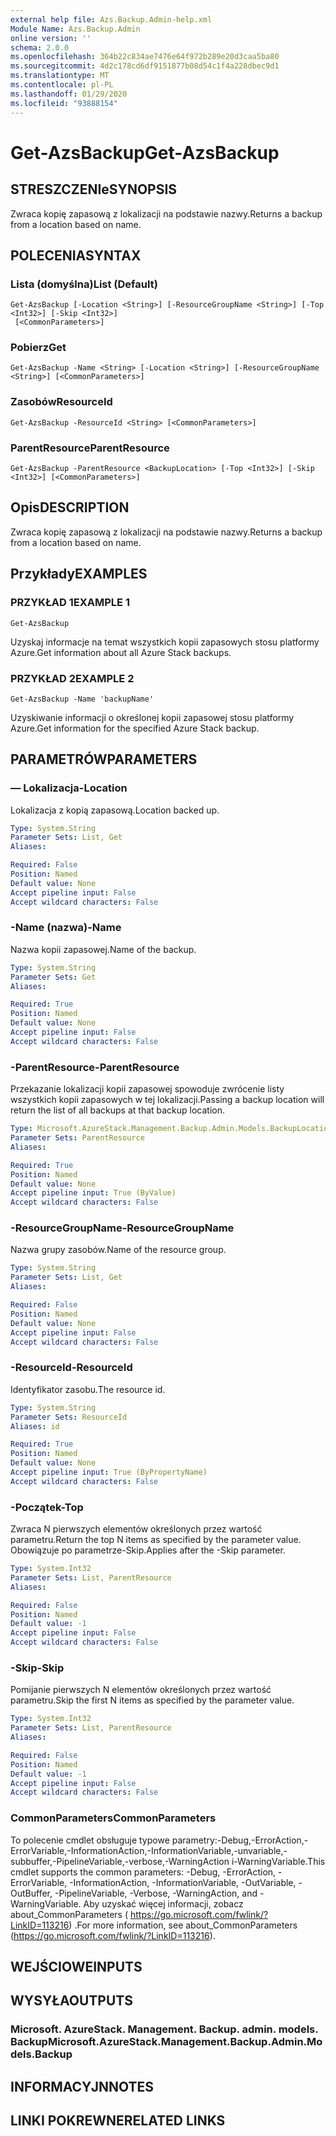 ```yaml
---
external help file: Azs.Backup.Admin-help.xml
Module Name: Azs.Backup.Admin
online version: ''
schema: 2.0.0
ms.openlocfilehash: 364b22c834ae7476e64f972b289e20d3caa5ba80
ms.sourcegitcommit: 4d2c178cd6df9151877b08d54c1f4a228dbec9d1
ms.translationtype: MT
ms.contentlocale: pl-PL
ms.lasthandoff: 01/29/2020
ms.locfileid: "93888154"
---
```

# <span data-ttu-id="1ed3d-101">Get-AzsBackup</span><span class="sxs-lookup"><span data-stu-id="1ed3d-101">Get-AzsBackup</span></span>

## <span data-ttu-id="1ed3d-102">STRESZCZENIe</span><span class="sxs-lookup"><span data-stu-id="1ed3d-102">SYNOPSIS</span></span>
<span data-ttu-id="1ed3d-103">Zwraca kopię zapasową z lokalizacji na podstawie nazwy.</span><span class="sxs-lookup"><span data-stu-id="1ed3d-103">Returns a backup from a location based on name.</span></span>

## <span data-ttu-id="1ed3d-104">POLECENIA</span><span class="sxs-lookup"><span data-stu-id="1ed3d-104">SYNTAX</span></span>

### <span data-ttu-id="1ed3d-105">Lista (domyślna)</span><span class="sxs-lookup"><span data-stu-id="1ed3d-105">List (Default)</span></span>
```
Get-AzsBackup [-Location <String>] [-ResourceGroupName <String>] [-Top <Int32>] [-Skip <Int32>]
 [<CommonParameters>]
```

### <span data-ttu-id="1ed3d-106">Pobierz</span><span class="sxs-lookup"><span data-stu-id="1ed3d-106">Get</span></span>
```
Get-AzsBackup -Name <String> [-Location <String>] [-ResourceGroupName <String>] [<CommonParameters>]
```

### <span data-ttu-id="1ed3d-107">Zasobów</span><span class="sxs-lookup"><span data-stu-id="1ed3d-107">ResourceId</span></span>
```
Get-AzsBackup -ResourceId <String> [<CommonParameters>]
```

### <span data-ttu-id="1ed3d-108">ParentResource</span><span class="sxs-lookup"><span data-stu-id="1ed3d-108">ParentResource</span></span>
```
Get-AzsBackup -ParentResource <BackupLocation> [-Top <Int32>] [-Skip <Int32>] [<CommonParameters>]
```

## <span data-ttu-id="1ed3d-109">Opis</span><span class="sxs-lookup"><span data-stu-id="1ed3d-109">DESCRIPTION</span></span>
<span data-ttu-id="1ed3d-110">Zwraca kopię zapasową z lokalizacji na podstawie nazwy.</span><span class="sxs-lookup"><span data-stu-id="1ed3d-110">Returns a backup from a location based on name.</span></span>

## <span data-ttu-id="1ed3d-111">Przykłady</span><span class="sxs-lookup"><span data-stu-id="1ed3d-111">EXAMPLES</span></span>

### <span data-ttu-id="1ed3d-112">PRZYKŁAD 1</span><span class="sxs-lookup"><span data-stu-id="1ed3d-112">EXAMPLE 1</span></span>
```
Get-AzsBackup
```

<span data-ttu-id="1ed3d-113">Uzyskaj informacje na temat wszystkich kopii zapasowych stosu platformy Azure.</span><span class="sxs-lookup"><span data-stu-id="1ed3d-113">Get information about all Azure Stack backups.</span></span>

### <span data-ttu-id="1ed3d-114">PRZYKŁAD 2</span><span class="sxs-lookup"><span data-stu-id="1ed3d-114">EXAMPLE 2</span></span>
```
Get-AzsBackup -Name 'backupName'
```

<span data-ttu-id="1ed3d-115">Uzyskiwanie informacji o określonej kopii zapasowej stosu platformy Azure.</span><span class="sxs-lookup"><span data-stu-id="1ed3d-115">Get information for the specified Azure Stack backup.</span></span>

## <span data-ttu-id="1ed3d-116">PARAMETRÓW</span><span class="sxs-lookup"><span data-stu-id="1ed3d-116">PARAMETERS</span></span>

### <span data-ttu-id="1ed3d-117">— Lokalizacja</span><span class="sxs-lookup"><span data-stu-id="1ed3d-117">-Location</span></span>
<span data-ttu-id="1ed3d-118">Lokalizacja z kopią zapasową.</span><span class="sxs-lookup"><span data-stu-id="1ed3d-118">Location backed up.</span></span>

```yaml
Type: System.String
Parameter Sets: List, Get
Aliases:

Required: False
Position: Named
Default value: None
Accept pipeline input: False
Accept wildcard characters: False
```

### <span data-ttu-id="1ed3d-119">-Name (nazwa)</span><span class="sxs-lookup"><span data-stu-id="1ed3d-119">-Name</span></span>
<span data-ttu-id="1ed3d-120">Nazwa kopii zapasowej.</span><span class="sxs-lookup"><span data-stu-id="1ed3d-120">Name of the backup.</span></span>

```yaml
Type: System.String
Parameter Sets: Get
Aliases:

Required: True
Position: Named
Default value: None
Accept pipeline input: False
Accept wildcard characters: False
```

### <span data-ttu-id="1ed3d-121">-ParentResource</span><span class="sxs-lookup"><span data-stu-id="1ed3d-121">-ParentResource</span></span>
<span data-ttu-id="1ed3d-122">Przekazanie lokalizacji kopii zapasowej spowoduje zwrócenie listy wszystkich kopii zapasowych w tej lokalizacji.</span><span class="sxs-lookup"><span data-stu-id="1ed3d-122">Passing a backup location will return the list of all backups at that backup location.</span></span>

```yaml
Type: Microsoft.AzureStack.Management.Backup.Admin.Models.BackupLocation
Parameter Sets: ParentResource
Aliases:

Required: True
Position: Named
Default value: None
Accept pipeline input: True (ByValue)
Accept wildcard characters: False
```

### <span data-ttu-id="1ed3d-123">-ResourceGroupName</span><span class="sxs-lookup"><span data-stu-id="1ed3d-123">-ResourceGroupName</span></span>
<span data-ttu-id="1ed3d-124">Nazwa grupy zasobów.</span><span class="sxs-lookup"><span data-stu-id="1ed3d-124">Name of the resource group.</span></span>

```yaml
Type: System.String
Parameter Sets: List, Get
Aliases:

Required: False
Position: Named
Default value: None
Accept pipeline input: False
Accept wildcard characters: False
```

### <span data-ttu-id="1ed3d-125">-ResourceId</span><span class="sxs-lookup"><span data-stu-id="1ed3d-125">-ResourceId</span></span>
<span data-ttu-id="1ed3d-126">Identyfikator zasobu.</span><span class="sxs-lookup"><span data-stu-id="1ed3d-126">The resource id.</span></span>

```yaml
Type: System.String
Parameter Sets: ResourceId
Aliases: id

Required: True
Position: Named
Default value: None
Accept pipeline input: True (ByPropertyName)
Accept wildcard characters: False
```

### <span data-ttu-id="1ed3d-127">-Początek</span><span class="sxs-lookup"><span data-stu-id="1ed3d-127">-Top</span></span>
<span data-ttu-id="1ed3d-128">Zwraca N pierwszych elementów określonych przez wartość parametru.</span><span class="sxs-lookup"><span data-stu-id="1ed3d-128">Return the top N items as specified by the parameter value.</span></span>
<span data-ttu-id="1ed3d-129">Obowiązuje po parametrze-Skip.</span><span class="sxs-lookup"><span data-stu-id="1ed3d-129">Applies after the -Skip parameter.</span></span>

```yaml
Type: System.Int32
Parameter Sets: List, ParentResource
Aliases:

Required: False
Position: Named
Default value: -1
Accept pipeline input: False
Accept wildcard characters: False
```

### <span data-ttu-id="1ed3d-130">-Skip</span><span class="sxs-lookup"><span data-stu-id="1ed3d-130">-Skip</span></span>
<span data-ttu-id="1ed3d-131">Pomijanie pierwszych N elementów określonych przez wartość parametru.</span><span class="sxs-lookup"><span data-stu-id="1ed3d-131">Skip the first N items as specified by the parameter value.</span></span>

```yaml
Type: System.Int32
Parameter Sets: List, ParentResource
Aliases:

Required: False
Position: Named
Default value: -1
Accept pipeline input: False
Accept wildcard characters: False
```

### <span data-ttu-id="1ed3d-132">CommonParameters</span><span class="sxs-lookup"><span data-stu-id="1ed3d-132">CommonParameters</span></span>
<span data-ttu-id="1ed3d-133">To polecenie cmdlet obsługuje typowe parametry:-Debug,-ErrorAction,-ErrorVariable,-InformationAction,-InformationVariable,-unvariable,-subbuffer,-PipelineVariable,-verbose,-WarningAction i-WarningVariable.</span><span class="sxs-lookup"><span data-stu-id="1ed3d-133">This cmdlet supports the common parameters: -Debug, -ErrorAction, -ErrorVariable, -InformationAction, -InformationVariable, -OutVariable, -OutBuffer, -PipelineVariable, -Verbose, -WarningAction, and -WarningVariable.</span></span> <span data-ttu-id="1ed3d-134">Aby uzyskać więcej informacji, zobacz about_CommonParameters ( https://go.microsoft.com/fwlink/?LinkID=113216) .</span><span class="sxs-lookup"><span data-stu-id="1ed3d-134">For more information, see about_CommonParameters (https://go.microsoft.com/fwlink/?LinkID=113216).</span></span>

## <span data-ttu-id="1ed3d-135">WEJŚCIOWE</span><span class="sxs-lookup"><span data-stu-id="1ed3d-135">INPUTS</span></span>

## <span data-ttu-id="1ed3d-136">WYSYŁA</span><span class="sxs-lookup"><span data-stu-id="1ed3d-136">OUTPUTS</span></span>

### <span data-ttu-id="1ed3d-137">Microsoft. AzureStack. Management. Backup. admin. models. Backup</span><span class="sxs-lookup"><span data-stu-id="1ed3d-137">Microsoft.AzureStack.Management.Backup.Admin.Models.Backup</span></span>

## <span data-ttu-id="1ed3d-138">INFORMACYJN</span><span class="sxs-lookup"><span data-stu-id="1ed3d-138">NOTES</span></span>

## <span data-ttu-id="1ed3d-139">LINKI POKREWNE</span><span class="sxs-lookup"><span data-stu-id="1ed3d-139">RELATED LINKS</span></span>
